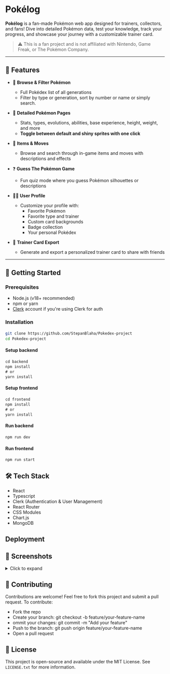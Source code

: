 # Pokélog

**Pokélog** is a fan-made Pokémon web app designed for trainers, collectors, and fans! Dive into detailed Pokémon data, test your knowledge, track your progress, and showcase your journey with a customizable trainer card.

> ⚠️ This is a fan project and is not affiliated with Nintendo, Game Freak, or The Pokémon Company.

---

## 🌟 Features

- 🔎 **Browse & Filter Pokémon**
  - Full Pokédex list of all generations
  - Filter by type or generation, sort by number or name or simply search.
  
- 📄 **Detailed Pokémon Pages**
  - Stats, types, evolutions, abilities, base experience, height, weight, and more
  - **Toggle between default and shiny sprites with one click**

- 🎒 **Items & Moves**
  - Browse and search through in-game items and moves with descriptions and effects

- ❓ **Guess The Pokémon Game**
  - Fun quiz mode where you guess Pokémon silhouettes or descriptions

- 🧑‍🎓 **User Profile**
  - Customize your profile with:
    - Favorite Pokémon
    - Favorite type and trainer
    - Custom card backgrounds
    - Badge collection
    - Your personal Pokédex

- 📘 **Trainer Card Export**
  - Generate and export a personalized trainer card to share with friends

---

## 🚀 Getting Started

### Prerequisites

- Node.js (v18+ recommended)
- npm or yarn
- [Clerk](https://clerk.dev/) account if you're using Clerk for auth

### Installation
```bash
git clone https://github.com/StepanBlaha/Pokedex-project
cd Pokedex-project
```
#### Setup backend
```
cd backend 
npm install
# or
yarn install
```
#### Setup frontend
```
cd frontend 
npm install
# or
yarn install
```
#### Run backend
```
npm run dev
```
#### Run frontend
```
npm run start
```

## 🛠️ Tech Stack
- React
- Typescript
- Clerk (Authentication & User Management)
- React Router
- CSS Modules
- Chart.js
- MongoDB

## Deployment


## 📸 Screenshots
<details>
  <summary>Click to expand</summary>
  📱 Pokédex list page  
  <br>
  <img src="Resources/pokedex.png" alt="Pokedex page" width="600"/>
  <br><br>
  📘 Pokémon details page  
  <br>
  <img src="Resources/detail.png" alt="Detail page" width="600"/>
  <br><br>
  🧑 Trainer profile with badge progress  
  <br>
  <img src="Resources/profile.png" alt="Profile page" width="600"/>
  <br><br>
  🎮 Guess the Pokémon minigame  
  <br>
  <img src="Resources/guess.png" alt="Guess page" width="600"/>
</details>

## 🙌 Contributing
Contributions are welcome! Feel free to fork this project and submit a pull request.
To contribute:

- Fork the repo
- Create your branch: git checkout -b feature/your-feature-name
- ommit your changes: git commit -m "Add your feature"
- Push to the branch: git push origin feature/your-feature-name
- Open a pull request

## 📜 License
This project is open-source and available under the MIT License. See `LICENSE.txt` for more information. 
